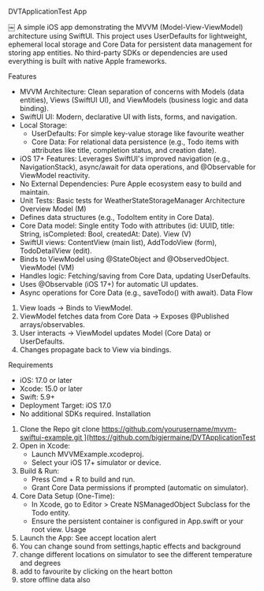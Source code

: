 DVTApplicationTest App

￼
A simple iOS app demonstrating the MVVM (Model-View-ViewModel) architecture using SwiftUI. This project uses UserDefaults for lightweight, ephemeral local storage and Core Data for persistent data management for storing app entities. No third-party SDKs or dependencies are used everything is built with native Apple frameworks.

Features
* MVVM Architecture: Clean separation of concerns with Models (data entities), Views (SwiftUI UI), and ViewModels (business logic and data binding).
* SwiftUI UI: Modern, declarative UI with lists, forms, and navigation.
* Local Storage:
    * UserDefaults: For simple key-value storage like favourite weather
    * Core Data: For relational data persistence (e.g., Todo items with attributes like title, completion status, and creation date).
* iOS 17+ Features: Leverages SwiftUI's improved navigation (e.g., NavigationStack), async/await for data operations, and @Observable for ViewModel reactivity.
* No External Dependencies: Pure Apple ecosystem easy to build and maintain.
* Unit Tests: Basic tests for WeatherStateStorageManager
Architecture Overview
Model (M)
* Defines data structures (e.g., TodoItem entity in Core Data).
* Core Data model: Single entity Todo with attributes (id: UUID, title: String, isCompleted: Bool, createdAt: Date).
View (V)
* SwiftUI views: ContentView (main list), AddTodoView (form), TodoDetailView (edit).
* Binds to ViewModel using @StateObject and @ObservedObject.
ViewModel (VM)
* Handles logic: Fetching/saving from Core Data, updating UserDefaults.
* Uses @Observable (iOS 17+) for automatic UI updates.
* Async operations for Core Data (e.g., saveTodo() with await).
Data Flow
1. View loads → Binds to ViewModel.
2. ViewModel fetches data from Core Data → Exposes @Published arrays/observables.
3. User interacts → ViewModel updates Model (Core Data) or UserDefaults.
4. Changes propagate back to View via bindings.

Requirements
* iOS: 17.0 or later
* Xcode: 15.0 or later
* Swift: 5.9+
* Deployment Target: iOS 17.0
* No additional SDKs required.
Installation
1. Clone the Repo git clone https://github.com/yourusername/mvvm-swiftui-example.git ](https://github.com/bigjermaine/DVTApplicationTest
2. Open in Xcode:
    * Launch MVVMExample.xcodeproj.
    * Select your iOS 17+ simulator or device.
3. Build & Run:
    * Press Cmd + R to build and run.
    * Grant Core Data permissions if prompted (automatic on simulator).
4. Core Data Setup (One-Time):
    * In Xcode, go to Editor > Create NSManagedObject Subclass for the Todo entity.
    * Ensure the persistent container is configured in App.swift or your root view.
Usage
1. Launch the App: See accept location alert
2. You can change sound from settings,haptic effects and background
3. change different locations on simulator to see the different temperature and degrees
4. add to favourite by clicking on the heart botton 
5. store offline data also 

